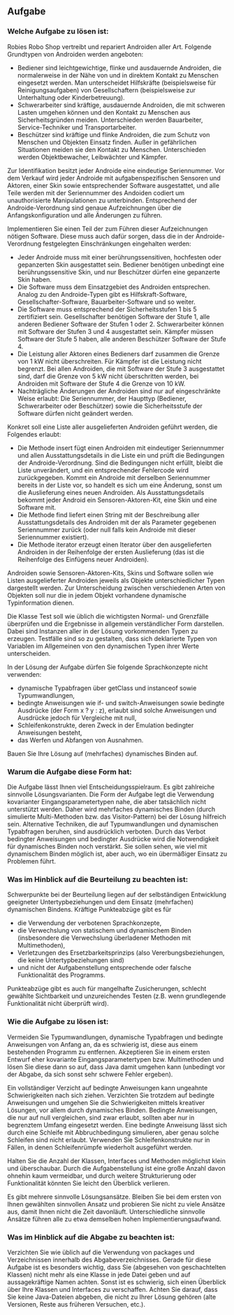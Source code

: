 ## Aufgabe

### Welche Aufgabe zu lösen ist:

Robies Robo Shop vertreibt und repariert Androiden aller Art. Folgende Grundtypen von Androiden werden angeboten:

* Bediener sind leichtgewichtige, flinke und ausdauernde Androiden, die normalerweise in der Nähe von und in direktem Kontakt zu Menschen eingesetzt werden. Man unterscheidet Hilfskräfte (beispielsweise für Reinigungsaufgaben) von Gesellschaftern (beispielsweise zur Unterhaltung oder Kinderbetreuung).
* Schwerarbeiter sind kräftige, ausdauernde Androiden, die mit schweren Lasten umgehen können und den Kontakt zu Menschen aus Sicherheitsgründen meiden. Unterschieden werden Bauarbeiter, Service-Techniker und Transportarbeiter.
* Beschützer sind kräftige und flinke Androiden, die zum Schutz von Menschen und Objekten Einsatz finden. Außer in gefährlichen Situationen meiden sie den Kontakt zu Menschen. Unterschieden werden Objektbewacher, Leibwächter und Kämpfer.

Zur Identifikation besitzt jeder Androide eine eindeutige Seriennummer. Vor dem Verkauf wird jeder Androide mit aufgabenspezifischen Sensoren und Aktoren, einer Skin sowie entsprechender Software ausgestattet, und alle Teile werden mit der Seriennummer des Andoiden codiert um unauthorisierte Manipulationen zu unterbinden. Entsprechend der Androide-Verordnung sind genaue Aufzeichnungen über die Anfangskonfiguration und alle Änderungen zu führen.

Implementieren Sie einen Teil der zum Führen dieser Aufzeichnungen nötigen Software. Diese muss auch dafür sorgen, dass die in der Androide-Verordnung festgelegten Einschränkungen eingehalten werden:

* Jeder Androide muss mit einer berührungssensitiven, hochfesten oder gepanzerten Skin ausgestattet sein. Bediener benötigen unbedingt eine berührungssensitive Skin, und nur Beschützer dürfen eine gepanzerte Skin haben.
* Die Software muss dem Einsatzgebiet des Androiden entsprechen. Analog zu den Androide-Typen gibt es Hilfskraft-Software, Gesellschafter-Software, Bauarbeiter-Software und so weiter.
* Die Software muss entsprechend der Sicherheitsstufen 1 bis 5 zertifiziert sein. Gesellschafter benötigen Software der Stufe 1, alle anderen Bediener Software der Stufen 1 oder 2. Schwerarbeiter können mit Software der Stufen 3 und 4 ausgestattet sein. Kämpfer müssen Software der Stufe 5 haben, alle anderen Beschützer Software der Stufe 4.
* Die Leistung aller Aktoren eines Bedieners darf zusammen die Grenze von 1 kW nicht überschreiten. Für Kämpfer ist die Leistung nicht begrenzt. Bei allen Androiden, die mit Software der Stufe 3 ausgestattet sind, darf die Grenze von 5 kW nicht überschritten werden, bei Androiden mit Software der Stufe 4 die Grenze von 10 kW.
* Nachträgliche Änderungen der Androiden sind nur auf eingeschränkte Weise erlaubt: Die Seriennummer, der Haupttyp (Bediener, Schwerarbeiter oder Beschützer) sowie die Sicherheitsstufe der Software dürfen nicht geändert werden.

Konkret soll eine Liste aller ausgelieferten Androiden geführt werden, die Folgendes erlaubt:

* Die Methode insert fügt einen Androiden mit eindeutiger Seriennummer und allen Ausstattungsdetails in die Liste ein und prüft die Bedingungen der Androide-Verordnung. Sind die Bedingungen nicht erfüllt, bleibt die Liste unverändert, und ein entsprechender Fehlercode wird zurückgegeben. Kommt ein Androide mit derselben Seriennummer bereits in der Liste vor, so handelt es sich um eine Änderung, sonst um die Auslieferung eines neuen Androiden. Als Ausstattungsdetails bekommt jeder Android ein Sensoren-Aktoren-Kit, eine Skin und eine Software mit.
* Die Methode find liefert einen String mit der Beschreibung aller Ausstattungsdetails des Androiden mit der als Parameter gegebenen Seriennummer zurück (oder null falls kein Androide mit dieser Seriennummer existiert).
* Die Methode iterator erzeugt einen Iterator über den ausgelieferten Androiden in der Reihenfolge der ersten Auslieferung (das ist die Reihenfolge des Einfügens neuer Androiden).

Androiden sowie Sensoren-Aktoren-Kits, Skins und Software sollen wie Listen ausgelieferter Androiden jeweils als Objekte unterschiedlicher Typen dargestellt werden. Zur Unterscheidung zwischen verschiedenen Arten von Objekten soll nur die in jedem Objekt vorhandene dynamische Typinformation dienen.

Die Klasse Test soll wie üblich die wichtigsten Normal- und Grenzfälle überprüfen und die Ergebnisse in allgemein verständlicher Form darstellen. Dabei sind Instanzen aller in der Lösung vorkommenden Typen zu erzeugen. Testfälle sind so zu gestalten, dass sich deklarierte Typen von Variablen im Allgemeinen von den dynamischen Typen ihrer Werte unterscheiden.

In der Lösung der Aufgabe dürfen Sie folgende Sprachkonzepte nicht verwenden:

* dynamische Typabfragen über getClass und instanceof sowie Typumwandlungen,
* bedingte Anweisungen wie if- und switch-Anweisungen sowie bedingte Ausdrücke (der Form x ? y : z), erlaubt sind solche Anweisungen und Ausdrücke jedoch für Vergleiche mit null,
* Schleifenkonstrukte, deren Zweck in der Emulation bedingter Anweisungen besteht,
* das Werfen und Abfangen von Ausnahmen.

Bauen Sie Ihre Lösung auf (mehrfaches) dynamisches Binden auf.

### Warum die Aufgabe diese Form hat:

Die Aufgabe lässt Ihnen viel Entscheidungsspielraum. Es gibt zahlreiche sinnvolle Lösungsvarianten. Die Form der Aufgabe legt die Verwendung kovarianter Eingangsparametertypen nahe, die aber tatsächlich nicht unterstützt werden. Daher wird mehrfaches dynamisches Binden (durch simulierte Multi-Methoden bzw. das Visitor-Pattern) bei der Lösung hilfreich sein. Alternative Techniken, die auf Typumwandlungen und dynamischen Typabfragen beruhen, sind ausdrücklich verboten. Durch das Verbot bedingter Anweisungen und bedingter Ausdrücke wird die Notwendigkeit für dynamisches Binden noch verstärkt. Sie sollen sehen, wie viel mit dynamischem Binden möglich ist, aber auch, wo ein übermäßiger Einsatz zu Problemen führt.

### Was im Hinblick auf die Beurteilung zu beachten ist:

Schwerpunkte bei der Beurteilung liegen auf der selbständigen Entwicklung geeigneter Untertypbeziehungen und dem Einsatz (mehrfachen) dynamischen Bindens. Kräftige Punkteabzüge gibt es für

* die Verwendung der verbotenen Sprachkonzepte,
* die Verwechslung von statischem und dynamischem Binden (insbesondere die Verwechslung überladener Methoden mit Multimethoden),
* Verletzungen des Ersetzbarkeitsprinzips (also Vererbungsbeziehungen, die keine Untertypbeziehungen sind)
* und nicht der Aufgabenstellung entsprechende oder falsche Funktionalität des Programms.

Punkteabzüge gibt es auch für mangelhafte Zusicherungen, schlecht gewählte Sichtbarkeit und unzureichendes Testen (z.B. wenn grundlegende Funktionalität nicht überprüft wird).

### Wie die Aufgabe zu lösen ist:

Vermeiden Sie Typumwandlungen, dynamische Typabfragen und bedingte Anweisungen von Anfang an, da es schwierig ist, diese aus einem bestehenden Programm zu entfernen. Akzeptieren Sie in einem ersten Entwurf eher kovariante Eingangsparametertypen bzw. Multimethoden und lösen Sie diese dann so auf, dass Java damit umgehen kann (unbedingt vor der Abgabe, da sich sonst sehr schwere Fehler ergeben).

Ein vollständiger Verzicht auf bedingte Anweisungen kann ungeahnte Schwierigkeiten nach sich ziehen. Verzichten Sie trotzdem auf bedingte Anweisungen und umgehen Sie die Schwierigkeiten mittels kreativer Lösungen, vor allem durch dynamisches Binden. Bedingte Anweisungen, die nur auf null vergleichen, sind zwar erlaubt, sollten aber nur in begrenztem Umfang eingesetzt werden. Eine bedingte Anweisung lässt sich durch eine Schleife mit Abbruchbedingung simulieren, aber genau solche Schleifen sind nicht erlaubt. Verwenden Sie Schleifenkonstrukte nur in Fällen, in denen Schleifenrümpfe wiederholt ausgeführt werden.

Halten Sie die Anzahl der Klassen, Interfaces und Methoden möglichst klein und überschaubar. Durch die Aufgabenstellung ist eine große Anzahl davon ohnehin kaum vermeidbar, und durch weitere Strukturierung oder Funktionalität könnten Sie leicht den Überblick verlieren.

Es gibt mehrere sinnvolle Lösungsansätze. Bleiben Sie bei dem ersten von Ihnen gewählten sinnvollen Ansatz und probieren Sie nicht zu viele Ansätze aus, damit Ihnen nicht die Zeit davonläuft. Unterschiedliche sinnvolle Ansätze führen alle zu etwa demselben hohen Implementierungsaufwand.

### Was im Hinblick auf die Abgabe zu beachten ist:

Verzichten Sie wie üblich auf die Verwendung von packages und Verzeichnissen innerhalb des Abgabeverzeichnisses. Gerade für diese Aufgabe ist es besonders wichtig, dass Sie (abgesehen von geschachtelten Klassen) nicht mehr als eine Klasse in jede Datei geben und auf aussagekräftige Namen achten. Sonst ist es schwierig, sich einen Überblick über Ihre Klassen und Interfaces zu verschaffen. Achten Sie darauf, dass Sie keine Java-Dateien abgeben, die nicht zu Ihrer Lösung gehören (alte Versionen, Reste aus früheren Versuchen, etc.).
